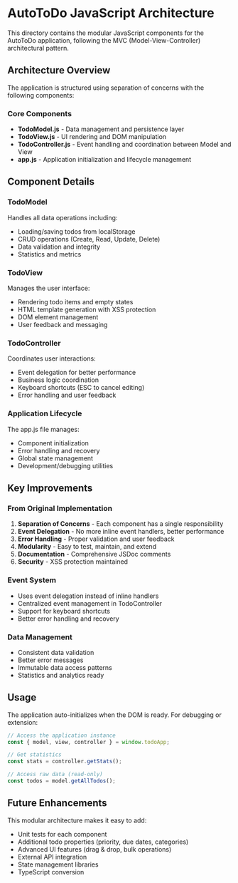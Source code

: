 # AutoToDo JavaScript Architecture

This directory contains the modular JavaScript components for the AutoToDo application, following the MVC (Model-View-Controller) architectural pattern.

## Architecture Overview

The application is structured using separation of concerns with the following components:

### Core Components

- **TodoModel.js** - Data management and persistence layer
- **TodoView.js** - UI rendering and DOM manipulation
- **TodoController.js** - Event handling and coordination between Model and View
- **app.js** - Application initialization and lifecycle management

## Component Details

### TodoModel
Handles all data operations including:
- Loading/saving todos from localStorage
- CRUD operations (Create, Read, Update, Delete)
- Data validation and integrity
- Statistics and metrics

### TodoView
Manages the user interface:
- Rendering todo items and empty states
- HTML template generation with XSS protection
- DOM element management
- User feedback and messaging

### TodoController
Coordinates user interactions:
- Event delegation for better performance
- Business logic coordination
- Keyboard shortcuts (ESC to cancel editing)
- Error handling and user feedback

### Application Lifecycle
The app.js file manages:
- Component initialization
- Error handling and recovery
- Global state management
- Development/debugging utilities

## Key Improvements

### From Original Implementation
1. **Separation of Concerns** - Each component has a single responsibility
2. **Event Delegation** - No more inline event handlers, better performance
3. **Error Handling** - Proper validation and user feedback
4. **Modularity** - Easy to test, maintain, and extend
5. **Documentation** - Comprehensive JSDoc comments
6. **Security** - XSS protection maintained

### Event System
- Uses event delegation instead of inline handlers
- Centralized event management in TodoController
- Support for keyboard shortcuts
- Better error handling and recovery

### Data Management
- Consistent data validation
- Better error messages
- Immutable data access patterns
- Statistics and analytics ready

## Usage

The application auto-initializes when the DOM is ready. For debugging or extension:

```javascript
// Access the application instance
const { model, view, controller } = window.todoApp;

// Get statistics
const stats = controller.getStats();

// Access raw data (read-only)
const todos = model.getAllTodos();
```

## Future Enhancements

This modular architecture makes it easy to add:
- Unit tests for each component
- Additional todo properties (priority, due dates, categories)
- Advanced UI features (drag & drop, bulk operations)
- External API integration
- State management libraries
- TypeScript conversion